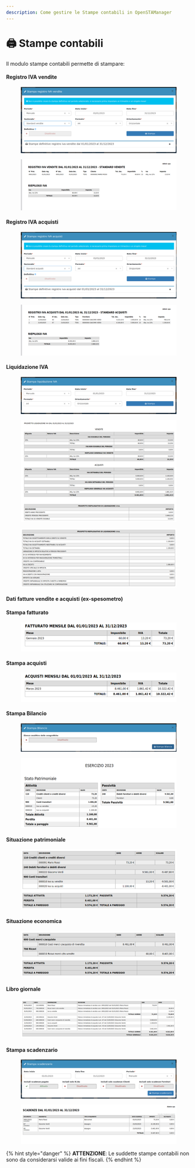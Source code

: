 ```yaml
---
description: Come gestire le Stampe contabili in OpenSTAManager
---
```


# 🖨 Stampe contabili

Il modulo stampe contabili permette di stampare:

#### Registro IVA vendite

<figure><img src="../../../.gitbook/assets/immagine (410).png" alt=""><figcaption></figcaption></figure>

<figure><img src="../../../.gitbook/assets/immagine (426).png" alt=""><figcaption></figcaption></figure>

#### Registro IVA acquisti

<figure><img src="../../../.gitbook/assets/immagine (467).png" alt=""><figcaption></figcaption></figure>

<figure><img src="../../../.gitbook/assets/immagine (395).png" alt=""><figcaption></figcaption></figure>

#### Liquidazione IVA

<figure><img src="../../../.gitbook/assets/immagine (446).png" alt=""><figcaption></figcaption></figure>

<figure><img src="../../../.gitbook/assets/immagine (421).png" alt=""><figcaption></figcaption></figure>

<figure><img src="../../../.gitbook/assets/immagine (405).png" alt=""><figcaption></figcaption></figure>

#### Dati fatture vendite e acquisti (ex-spesometro)

#### Stampa fatturato

<figure><img src="../../../.gitbook/assets/immagine (411).png" alt=""><figcaption></figcaption></figure>

#### Stampa acquisti

<figure><img src="../../../.gitbook/assets/immagine (450).png" alt=""><figcaption></figcaption></figure>

#### Stampa Bilancio

<figure><img src="../../../.gitbook/assets/immagine (458).png" alt=""><figcaption></figcaption></figure>

<figure><img src="../../../.gitbook/assets/immagine (401).png" alt=""><figcaption></figcaption></figure>

#### Situazione patrimoniale

<figure><img src="../../../.gitbook/assets/immagine (392).png" alt=""><figcaption></figcaption></figure>

#### Situazione economica

<figure><img src="../../../.gitbook/assets/immagine (399).png" alt=""><figcaption></figcaption></figure>

#### Libro giornale

<figure><img src="../../../.gitbook/assets/immagine (463).png" alt=""><figcaption></figcaption></figure>

#### Stampa scadenzario

<figure><img src="../../../.gitbook/assets/immagine (402).png" alt=""><figcaption></figcaption></figure>

<figure><img src="../../../.gitbook/assets/immagine (462).png" alt=""><figcaption></figcaption></figure>

{% hint style="danger" %}
**ATTENZIONE**: Le suddette stampe contabili non sono da considerarsi valide ai fini fiscali.
{% endhint %}
